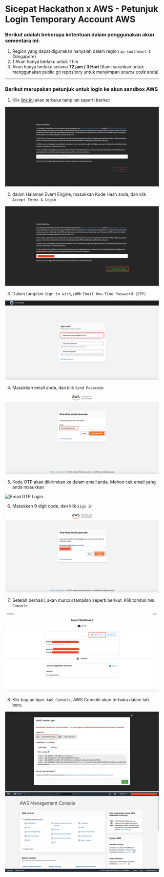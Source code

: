 # Sicepat Hackathon x AWS - Petunjuk Login Temporary Account AWS


### Berikut adalah beberapa ketentuan dalam penggunakan akun sementara ini:
1. Region yang dapat digunakan hanyalah dalam region `ap-southeast-1` (Singapore)
2. 1 Akun hanya berlaku untuk 1 tim
3. Akun hanya berlaku selama **72 jam / 3 Hari** (Kami sarankan untuk menggunakan public git repository untuk menyimpan *source code* anda)

<hr>

### Berikut merupakan petunjuk untuk login ke akun sandbox AWS
1. Klik [link ini](https://dashboard.eventengine.run/login) akan terbuka tampilan seperti berikut
<img src="img/1.png" alt="Event Engine Login"/>

2. dalam Halaman Event Engine, masukkan Kode Hash anda, dan klik `Accept Terms & Login`
<img src="img/2.png" alt="Event Engine Hash"/>

3. Dalam tampilan `Sign in with`, pilih `Email One-Time Password (OTP)`
<img src="img/3.png" alt="Email OTP Input"/>

4. Masukkan email anda, dan klik `Send Passcode`
<img src="img/4.png" alt="Input Email Image"/>

5. Kode OTP akan dikirimkan ke dalam email anda. Mohon cek email yang anda masukkan
<img src="img/5.png" alt="Email OTP Login"/>

6. Masukkan 9 digit code, dan klik `Sign In`
<img src="img/6.png" alt="Sign In"/>

7. Setelah berhasil, akan muncul tampilan seperti berikut. Klik tombol `AWS Console`
<img src="img/7.png" alt="AWS Console Click"/>

8. Klik bagian `Open AWS Console`, AWS Console akan terbuka dalam tab baru
<img src="img/8-1.png" alt="Open AWS Console"/>

<img src="img/8-2.png" alt="AWS Console"/>